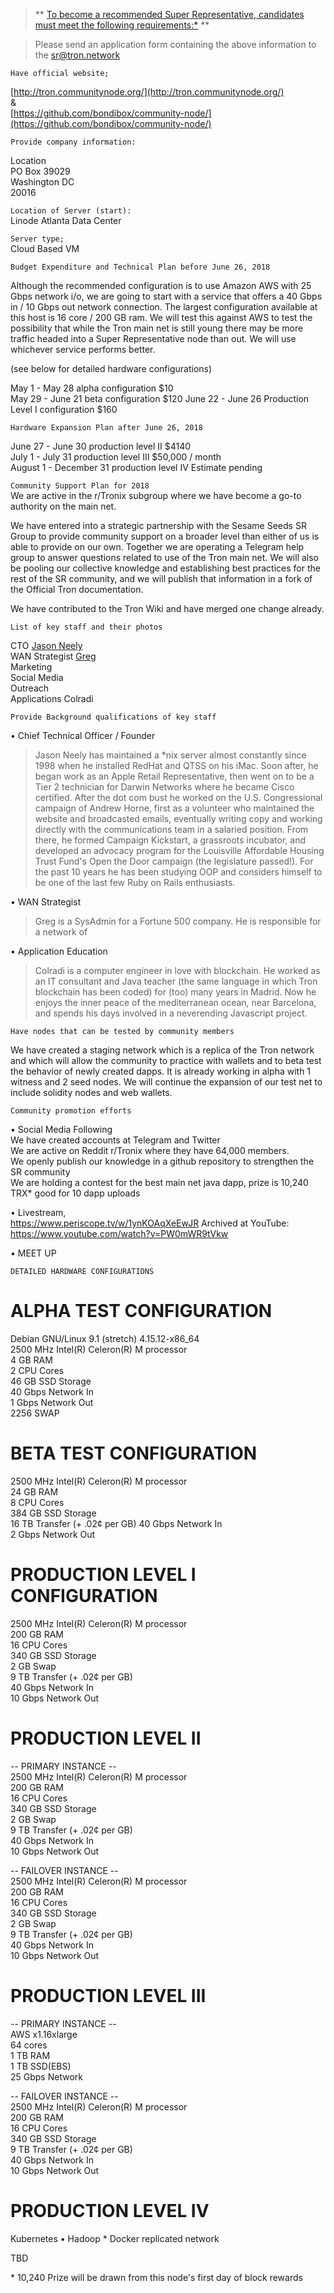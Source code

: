 > ** [To become a recommended Super Representative, candidates must meet the following requirements:*](https://medium.com/@Tronfoundation/tron-community-guidelines-ca10c2fcd444) **

> Please send an application form containing the above information to the sr@tron.network  



`Have official website;`

[http://tron.communitynode.org/](http://tron.communitynode.org/)  
&  
[https://github.com/bondibox/community-node/](https://github.com/bondibox/community-node/)  



`Provide company information:`

Location   
PO Box 39029  
Washington DC  
20016  

`Location of Server (start):`   
Linode Atlanta Data Center  

`Server type;`  
Cloud Based VM  


`Budget Expenditure and Technical Plan before June 26, 2018`

Although the recommended configuration is to use Amazon AWS with 25 Gbps network i/o, we are going to start with a service that offers a 40 Gbps in / 10 Gbps out network connection. The largest configuration available at this host is 16 core / 200 GB ram. We will test this against AWS to test the possibility that while the Tron main net is still young there may be more traffic headed into a Super Representative node than out. We will use whichever service performs better.




(see below for detailed hardware configurations)    

May 1 - May 28 alpha configuration $10  
May 29 - June 21 beta configuration $120
June 22 - June 26 Production Level I configuration $160


`Hardware Expansion Plan after June 26, 2018`

June 27 - June 30 production level II $4140  
July 1 - July 31 production level III $50,000 / month  
August 1 - December 31 production level IV Estimate pending  



`Community Support Plan for 2018`  
We are active in the r/Tronix subgroup where we have become a go-to authority on the main net.   

We have entered into a strategic partnership with the Sesame Seeds SR Group to provide community support on a broader level than either of us is able to provide on our own. Together we are operating a Telegram help group to answer questions related to use of the Tron main net. We will also be pooling our collective knowledge and establishing best practices for the rest of the SR community, and we will publish that information in a fork of the Official Tron documentation.

We have contributed to the Tron Wiki and have merged one change already.  




`List of key staff and their photos`

CTO				[Jason Neely](./jason_neely.jpg)    
WAN Strategist	[Greg](./photos/xxxxx)    
Marketing	 	
Social Media  
Outreach  
Applications   Colradi




`Provide Background qualifications of key staff`

• Chief Technical Officer / Founder  
> Jason Neely has maintained a *nix server almost constantly since 1998 when he installed RedHat and QTSS on his iMac. Soon after, he began work as an Apple Retail Representative, then went on to be a Tier 2 technician for Darwin Networks where he became Cisco certified. After the dot com bust he worked on the U.S. Congressional campaign of Andrew Horne, first as a volunteer who maintained the website and broadcasted emails, eventually writing copy and working directly with the communications team in a salaried position. From there, he formed Campaign Kickstart, a grassroots incubator, and developed an advocacy program for the Louisville Affordable Housing Trust Fund's Open the Door campaign (the legislature passed!). For the past 10 years he has been studying OOP and considers himself to be one of the last few Ruby on Rails enthusiasts.  


• WAN Strategist  
> Greg is a SysAdmin for a Fortune 500 company. He is responsible for a network of 


• Application Education    
>  Colradi is a computer engineer in love with blockchain. He worked as an IT consultant and Java teacher (the same language in which Tron blockchain has been coded) for (too) many years in Madrid. Now he enjoys the inner peace of the mediterranean ocean, near Barcelona, and spends his days involved in a neverending Javascript project.






`Have nodes that can be tested by community members`  
  
We have created a staging network which is a replica of the Tron network and which will allow the community to practice with wallets and to beta test the behavior of newly created dapps. It is already working in alpha with 1 witness and 2 seed nodes.  We will continue the expansion of our test net to include solidity nodes and web wallets.




`Community promotion efforts`

• Social Media Following  
We have created accounts at Telegram and Twitter  
We are active on Reddit r/Tronix where they have 64,000 members.  
We openly publish our knowledge in a github repository to strengthen the SR community  
We are holding a contest for the best main net java dapp, prize is 10,240 TRX* good for 10 dapp uploads

• Livestream,   
https://www.periscope.tv/w/1ynKOAqXeEwJR
Archived at YouTube:
https://www.youtube.com/watch?v=PW0mWR9tVkw


• MEET UP  






`DETAILED HARDWARE CONFIGURATIONS`  


# ALPHA TEST CONFIGURATION  
Debian GNU/Linux 9.1 (stretch) 4.15.12-x86_64  
2500 MHz Intel(R) Celeron(R) M processor  
4	 	GB RAM    
2 		CPU Cores    
46 		GB SSD Storage    
40 		Gbps Network In    
1 		Gbps Network Out    
2256	SWAP  



# BETA TEST CONFIGURATION  
2500 MHz Intel(R) Celeron(R) M processor  
24	 	GB RAM  
8	 	CPU Cores  
384 	GB SSD Storage  
16		TB Transfer (+ .02¢ per GB)
40 		Gbps Network In  
2	 	Gbps Network Out  



# PRODUCTION LEVEL I CONFIGURATION  
2500 MHz Intel(R) Celeron(R) M processor  
200 	GB RAM    
16 		CPU Cores    
340 	GB SSD Storage    
2		GB Swap  
9 		TB Transfer  (+ .02¢ per GB)  
40 		Gbps Network In    
10 		Gbps Network Out    






# PRODUCTION LEVEL II  

-- PRIMARY INSTANCE --  
2500 MHz Intel(R) Celeron(R) M processor  
200 	GB RAM    
16 		CPU Cores    
340 	GB SSD Storage    
2		GB Swap  
9 		TB Transfer  (+ .02¢ per GB)  
40 		Gbps Network In    
10 		Gbps Network Out    


-- FAILOVER INSTANCE --  
2500 MHz Intel(R) Celeron(R) M processor  
200 	GB RAM    
16 		CPU Cores    
340 	GB SSD Storage    
2		GB Swap  
9 		TB Transfer  (+ .02¢ per GB)  
40 		Gbps Network In    
10 		Gbps Network Out    








# PRODUCTION LEVEL III
-- PRIMARY INSTANCE --  
AWS 	x1.16xlarge  
64 		cores  
1 		TB RAM  
1		TB SSD(EBS)  
25		Gbps Network  

-- FAILOVER INSTANCE --  
2500 MHz Intel(R) Celeron(R) M processor  
200 	GB RAM    
16 		CPU Cores    
340 	GB SSD Storage    
9 		TB Transfer  (+ .02¢ per GB)  
40 		Gbps Network In    
10 		Gbps Network Out    







# PRODUCTION LEVEL IV
Kubernetes • Hadoop * Docker replicated network  

TBD  




\* 10,240 Prize will be drawn from this node's first day of block rewards




